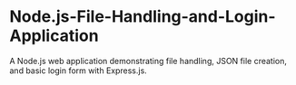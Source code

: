 # Node.js-File-Handling-and-Login-Application
A Node.js web application demonstrating file handling, JSON file creation, and basic login form with Express.js.
